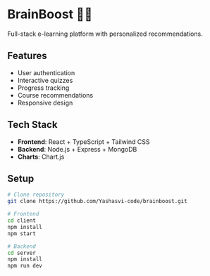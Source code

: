 # BrainBoost 🧠🚀
Full-stack e-learning platform with personalized recommendations.

## Features
- User authentication
- Interactive quizzes
- Progress tracking
- Course recommendations
- Responsive design

## Tech Stack
- **Frontend**: React + TypeScript + Tailwind CSS
- **Backend**: Node.js + Express + MongoDB
- **Charts**: Chart.js

## Setup
```bash
# Clone repository
git clone https://github.com/Yashasvi-code/brainboost.git

# Frontend
cd client
npm install
npm start

# Backend
cd server
npm install
npm run dev